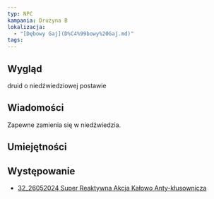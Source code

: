 ```yaml
---
typ: NPC
kampania: Drużyna B
lokalizacja:
  - "[Dębowy Gaj](D%C4%99bowy%20Gaj.md)"
tags: 
---
```


## Wygląd
druid o niedźwiedziowej postawie
## Wiadomości
Zapewne zamienia się w niedźwiedzia.

## Umiejętności

## Występowanie
- [32_26052024 Super Reaktywna Akcja Kałowo Anty-kłusownicza](../sesje/32_26052024%20Super%20Reaktywna%20Akcja%20Ka%C5%82owo%20Anty-k%C5%82usownicza.md)





